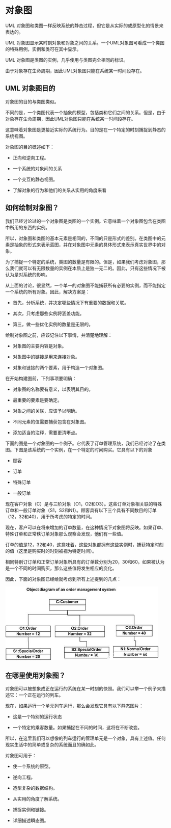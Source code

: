 # 对象图

UML 对象图和类图一样反映系统的静态过程，但它是从实际的或原型化的情景来表达的。

UML 对象图显示某时刻对象和对象之间的关系。一个UML对象图可看成一个类图的特殊用例，实例和类可在其中显示。

UML 对象图是类图的实例，几乎使用与类图完全相同的标识。

由于对象存在生命周期，因此UML对象图只能在系统某一时间段存在。

## UML 对象图目的

对象图的目的与类图类似。

不同的是，一个类图代表一个抽象的模型，包括类和它们之间的关系。但是，由于对象存在生命周期，因此UML对象图只能在系统某一时间段存在。

这意味着对象图是更接近实际的系统行为。目的是在一个特定的时刻捕捉到静态的系统视图。

对象图的目的概述如下：

* 正向和逆向工程。

* 一个系统的对象间的关系

* 一个交互的静态视图。

* 了解对象的行为和他们的关系从实用的角度来看

## 如何绘制对象图？

我们已经讨论过的一个对象图是类图的一个实例。它意味着一个对象图包含在类图中所用的东西的实例。

所以，对象图和类图的基本元素是相同的，不同的只是形式的差别。在类图中的元素是抽象的形式来表示蓝图，并在对象图中元素的具体形式来表示真实世界中的对象。

为了捕捉一个特定的系统，类图的数量是有限的。但是，如果我们考虑对象图，那么我们就可以有无限数量的实例在本质上是独一无二的。因此，只有这些情况下被认为是对系统的影响。

从上面的讨论，很显然，一个单一的对象图不能捕获所有必要的实例，而不能指定一个系统的所有对象。因此，解决方案是：

* 首先，分析系统，并决定哪些情况下有重要的数据和关联。

* 其次，只考虑那些实例将涵盖功能。

* 第三，做一些优化实例的数量是无限的。

绘制对象图之前，应该记住以下事情，并清楚地理解：

* 对象图的主要内容是对象。

* 对象图中的链接是用来连接对象。

* 对象和链接的两个要素，用于构造一个对象图。

在开始构建图前，下列事项要明确：

* 对象图的名称要有意义，以表明其目的。

* 最重要的要素是要确定。

* 对象之间的关联，应该予以明确。

* 不同元素的值需要捕获包含在对象图。

* 添加适当的注释，需要更清晰点。

下面的图是一个对象图的一个例子。它代表了订单管理系统，我们已经讨论了在类图。下图是该系统的一个实例，在一个特定的时间购买。它具有以下的对象

* 顾客

* 订单

* 特殊订单

* 一般订单

现在客户对象（C）是与三阶对象（O1，O2和O3）。这些订单对象相关联的特殊订单和一般订单对象（S1，S2和N1）。顾客具有以下三个具有不同数目的订单（12，32和40），用于所考虑的特定的时间。

现在，客户可以在将来增加的订单数量，在这种情况下对象图将反映。如果订单、特殊订单和正常秩订单对象那么观察会发现，他们有一些值。

订单的值是12，32和40，这意味着，这些对象都拥有这些实例时，捕获特定时刻的值（这里是购买时的时刻被视为特定时间）。

相同特别订订单和正常订单对象所具有的订单数分别为20，30和60。如果被认为是一个不同的时间购买，那么这些值将发生相应的变化。

因此，下面的对象图已经绘就考虑到所有上述提到的几点：

![Alt text](image-1.png)

## 在哪里使用对象图？

对象图可以被想象成正在运行的系统在某一时刻的快照。我们可以举一个例子来描述它：一个正在运行的列车。

现在，如果运行一个单元列车运行，那么会发现它具有以下静态图片：

* 这是一个特别的运行状态

* 一个特定的乘客数量。如果捕捉在不同的时间，这将在不断改变。

所以，在这里我们可以想像的列车运行的管理单元是一个对象，具有上述值。任何现实生活中的简单或复杂的系统而且的确如此。

对象图可用于：

* 使一个系统的原型。

* 逆向工程。

* 造型复杂的数据结构。

* 从实用的角度了解系统。

* 捕捉实例和链接。

* 详细描述瞬态图。
